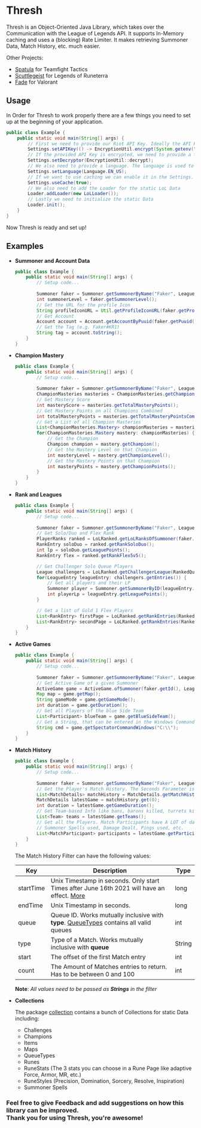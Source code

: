 # Thresh

Thresh is an Object-Oriented Java Library, which takes over the Communication with the League of Legends API. It supports In-Memory caching and uses a (blocking) Rate Limiter. It makes retrieving Summoner Data, Match History,
etc. much easier.

Other Projects:
- [Spatula](https://github.com/Petersil1998/Spatula) for Teamfight Tactics
- [Scuttlegeist](https://github.com/Petersil1998/Scuttlegeist) for Legends of Runeterra
- [Fade](https://github.com/Petersil1998/Fade) for Valorant

## Usage

In Order for Thresh to work properly there are a few things you need to set up
at the beginning of your application.

```JAVA
public class Example {
    public static void main(String[] args) {
        // First we need to provide our Riot API Key. Ideally the API Key is encrypted
        Settings.setAPIKey(() -> EncryptionUtil.encrypt(System.getenv("API_KEY")));
        // If the provided API Key is encrypted, we need to provide a function to decrypt the API Key
        Settings.setDecryptor(EncryptionUtil::decrypt);
        // We also need to provide a language. The language is used to static Data like Champions, Item, etc.
        Settings.setLanguage(Language.EN_US);
        // If we want to use caching we can enable it in the Settings. Caching is disabled by default
        Settings.useCache(true);
        // We also need to add the Loader for the static LoL Data
        Loader.addLoader(new LoLLoader());
        // Lastly we need to initialize the static Data
        Loader.init();
    }
}
```

Now Thresh is ready and set up!

## Examples

- **Summoner and Account Data**

    ```JAVA
    public class Example {
        public static void main(String[] args) {
            // Setup code...
            
            Summoner faker = Summoner.getSummonerByName("Faker", LeaguePlatform.KR);
            int summonerLevel = faker.getSummonerLevel();
            // Get the URL for the profile Icon
            String profileIconURL = Util.getProfileIconURL(faker.getProfileIcon());
            // Get Account
            Account account = Account.getAccountByPuuid(faker.getPuuid(), LeagueRegion.ASIA);
            // Get the Tag (e.g. Faker#KR1)
            String tag = account.toString();
        }
    } 
    ```

- **Champion Mastery**

    ```JAVA
    public class Example { 
        public static void main(String[] args) {
            // Setup code...
           
            Summoner faker = Summoner.getSummonerByName("Faker", LeaguePlatform.KR);
            ChampionMasteries masteries = ChampionMasteries.getChampionMasteriesOfSummoner(faker.getId(), LeaguePlatform.KR);
            // Get Mastery Score
            int masteryScore = masteries.getTotalMasteryPoints();
            // Get Mastery Points on all Champions Combined
            int totalMasteryPoints = masteries.getTotalMasteryPointsCombined();
            // Get a List of all Champion Masteries
            List<ChampionMasteries.Mastery> championMasteries = masteries.getChampionMasteries();
            for(ChampionMasteries.Mastery mastery: championMasteries) {
                // Get the Champion
                Champion champion = mastery.getChampion();
                // Get the Mastery Level on that Champion
                int masteryLevel = mastery.getChampionLevel();
                // Get the Mastery Points on that Champion
                int masteryPoints = mastery.getChampionPoints();
            }
        }
    } 
    ```

- **Rank and Leagues**

    ```JAVA
    public class Example {
        public static void main(String[] args) {
            // Setup code...
            
            Summoner faker = Summoner.getSummonerByName("Faker", LeaguePlatform.KR);
            // Get Solo/Duo and Flex Rank
            PlayerRanks ranked = LoLRanked.getLoLRanksOfSummoner(faker.getId(), LeaguePlatform.KR);
            RankEntry soloDuo = ranked.getRankSoloDuo();
            int lp = soloDuo.getLeaguePoints();
            RankEntry flex = ranked.getRankFlex5v5();
  
            // Get Challenger Solo Queue Players
            League challengers = LoLRanked.getChallengerLeague(RankedQueue.SOLO_DUO, LeaguePlatform.EUW);
            for(LeagueEntry leagueEntry: challengers.getEntries()) {
                // Get all players and their LP
                Summoner player = Summoner.getSummonerByID(leagueEntry.getSummonerId(), LeaguePlatform.EUW);
                int playerLp = leagueEntry.getLeaguePoints();
            }
  
            // Get a list of Gold 1 Flex Players
            List<RankEntry> firstPage = LoLRanked.getRankEntries(RankedDivision.I, RankedTier.GOLD, RankedQueue.FLEX, LeaguePlatform.NA);
            List<RankEntry> secondPage = LoLRanked.getRankEntries(RankedDivision.I, RankedTier.GOLD, RankedQueue.FLEX, LeaguePlatform.NA, 2);
        }
    } 
    ```

- **Active Games**

    ```JAVA
    public class Example {
        public static void main(String[] args) {
            // Setup code...
            
            Summoner faker = Summoner.getSummonerByName("Faker", LeaguePlatform.NA);
            // Get Active Game of a given Summoner
            ActiveGame game = ActiveGame.ofSummoner(faker.getId(), LeaguePlatform.NA);
            Map map = game.getMap();
            String gameMode = game.getGameMode();
            int duration = game.getDuration();
            // Get all Players of the blue Side Team
            List<Participant> blueTeam = game.getBlueSideTeam();
            // Get a String, that can be entered in the Windows Commandline to spectate the Game
            String cmd = game.getSpectatorCommandWindows("C:\\");
        } 
    } 
    ```

- **Match History**

    ```JAVA
    public class Example {
        public static void main(String[] args) {
            // Setup code...
            
            Summoner faker = Summoner.getSummonerByName("Faker", LeaguePlatform.NA);
            // Get the Player's Match History. The Seconds Parameter is a Filter.
            List<MatchDetails> matchHistory = MatchDetails.getMatchHistory(faker.getId(), LeagueRegion.ASIA, Map.of());
            MatchDetails latestGame = matchHistory.get(0);
            int duration = latestGame.getGameDuration();
            // Get Team-based Info like bans, barons killed, turrets killed, etc.
            List<Team> teams = latestGame.getTeams();
            // Get all the Players. Match Participants have A LOT of data like Items bought, Champion played,
            // Summoner Spells used, Damage Dealt, Pings used, etc.
            List<MatchParticipant> participants = latestGame.getParticipants();
        } 
    } 
    ```
  The Match History Filter can have the following values:

  | Key       | Description                                                                                                                                                                                                      | Type   |
  |-----------|------------------------------------------------------------------------------------------------------------------------------------------------------------------------------------------------------------------|--------|
  | startTime | Unix Timestamp in seconds. Only start Times after June 16th 2021 will have an effect. [More](https://developer.riotgames.com/apis#match-v5/GET_getMatchIdsByPUUID)                                               | long   | 
  | endTime   | Unix Timestamp in seconds.                                                                                                                                                                                       | long   |
  | queue     | Queue ID. Works mutually inclusive with **type**. [QueueTypes](https://github.com/Petersil1998/Thresh-Java/blob/master/src/main/java/net/petersil98/thresh/collection/QueueTypes.java) contains all valid queues | int    |
  | type      | Type of a Match. Works mutually inclusive with **queue**                                                                                                                                                         | String |
  | start     | The offset of the first Match entry                                                                                                                                                                              | int    |
  | count     | The Amount of Matches entries to return. Has to be between 0 and 100                                                                                                                                             | int    |

  **Note**: *All values need to be passed as **Strings** in the filter*


- **Collections**

    The package [collection](https://github.com/Petersil1998/Thresh-Java/blob/master/src/main/java/net/petersil98/thresh/collection/) contains a bunch of Collections for static Data including:
  
    - Challenges
    - Champions
    - Items
    - Maps
    - QueueTypes
    - Runes
    - RuneStats (The 3 stats you can choose in a Rune Page like adaptive Force, Armor, MR, etc.)
    - RuneStyles (Precision, Domination, Sorcery, Resolve, Inspiration)
    - Summoner Spells

### Feel free to give Feedback and add suggestions on how this library can be improved. <br>Thank you for using Thresh, you're awesome!
